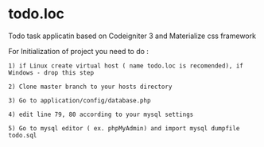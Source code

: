 # todo.loc
Todo task applicatin based on Codeigniter 3 and Materialize css framework

For Initialization of project you need to do :

	1) if Linux create virtual host ( name todo.loc is recomended), if Windows - drop this step

	2) Clone master branch to your hosts directory

	3) Go to application/config/database.php

	4) edit line 79, 80 according to your mysql settings

	5) Go to mysql editor ( ex. phpMyAdmin) and import mysql dumpfile  todo.sql
